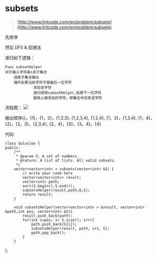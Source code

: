 # subsets
>  [http://www.lintcode.com/en/problem/subsets](http://www.lintcode.com/en/problem/subsets)

先排序

然后 DFS & 回溯法

递归如下逻辑：

	Func subsetHelper
	对于输入字符串s及子集合
        选取子集合输出
        循环如果当前字符不是最后一位字符
        		 添加该字符
                 递归调用subsetHelper,处理下一位字符
                 删除上面添加的字符，即集合中没有该字符

流程图：
<img src="/blog/public/images/posts/code/subsets.png" >

输出顺序{}，{1}，{1，2}，{1,2,3}, {1,2,3,4}, {1,2,4}, {1，3}，{1,3,4}, {1，4}，{2}，{2，3}，{2,3,4}, {2，4}，{3}，{3，4}，{4}

代码

	class Solution {
	public:
	    /**
	     * @param S: A set of numbers.
	     * @return: A list of lists. All valid subsets.
	     */
	    vector<vector<int> > subsets(vector<int> &S) {
	    	// write your code here
	    	vector<vector<int>> result;
	        vector<int> path;
	        sort(S.begin(),S.end());
	        subsetsHelper(result,path,0,S);
	        return result;
	    }

	    void subsetsHelper(vector<vector<int> > &result, vector<int> &path,int pos, vector<int> &S){
	        result.push_back(path);
	        for(int i=pos; i< S.size(); i++){
	            path.push_back(S[i]);
	            subsetsHelper(result, path, i+1, S);
	            path.pop_back();
	        }
	    }

};
